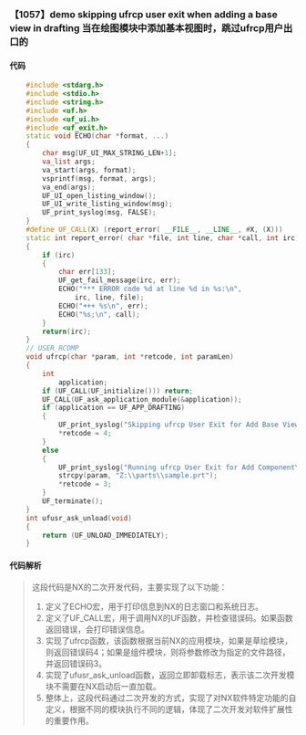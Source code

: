 ### 【1057】demo skipping ufrcp user exit when adding a base view in drafting 当在绘图模块中添加基本视图时，跳过ufrcp用户出口的

#### 代码

```cpp
    #include <stdarg.h>  
    #include <stdio.h>  
    #include <string.h>  
    #include <uf.h>  
    #include <uf_ui.h>  
    #include <uf_exit.h>  
    static void ECHO(char *format, ...)  
    {  
        char msg[UF_UI_MAX_STRING_LEN+1];  
        va_list args;  
        va_start(args, format);  
        vsprintf(msg, format, args);  
        va_end(args);  
        UF_UI_open_listing_window();  
        UF_UI_write_listing_window(msg);  
        UF_print_syslog(msg, FALSE);  
    }  
    #define UF_CALL(X) (report_error( __FILE__, __LINE__, #X, (X)))  
    static int report_error( char *file, int line, char *call, int irc)  
    {  
        if (irc)  
        {  
            char err[133];  
            UF_get_fail_message(irc, err);  
            ECHO("*** ERROR code %d at line %d in %s:\n",  
                irc, line, file);  
            ECHO("+++ %s\n", err);  
            ECHO("%s;\n", call);  
        }  
        return(irc);  
    }  
    // USER_RCOMP  
    void ufrcp(char *param, int *retcode, int paramLen)  
    {  
        int  
            application;  
        if (UF_CALL(UF_initialize())) return;  
        UF_CALL(UF_ask_application_module(&application));  
        if (application == UF_APP_DRAFTING)  
        {  
            UF_print_syslog("Skipping ufrcp User Exit for Add Base View\n", FALSE);  
            *retcode = 4;  
        }  
        else  
        {  
            UF_print_syslog("Running ufrcp User Exit for Add Component\n", FALSE);  
            strcpy(param, "Z:\\parts\\sample.prt");  
            *retcode = 3;  
        }  
        UF_terminate();  
    }  
    int ufusr_ask_unload(void)  
    {  
        return (UF_UNLOAD_IMMEDIATELY);  
    }

```

#### 代码解析

> 这段代码是NX的二次开发代码，主要实现了以下功能：
>
> 1. 定义了ECHO宏，用于打印信息到NX的日志窗口和系统日志。
> 2. 定义了UF_CALL宏，用于调用NX的UF函数，并检查错误码。如果函数返回错误，会打印错误信息。
> 3. 实现了ufrcp函数，该函数根据当前NX的应用模块，如果是草绘模块，则返回错误码4；如果是组件模块，则将参数修改为指定的文件路径，并返回错误码3。
> 4. 实现了ufusr_ask_unload函数，返回立即卸载标志，表示该二次开发模块不需要在NX启动后一直加载。
> 5. 整体上，这段代码通过二次开发的方式，实现了对NX软件特定功能的自定义，根据不同的模块执行不同的逻辑，体现了二次开发对软件扩展性的重要作用。
>
